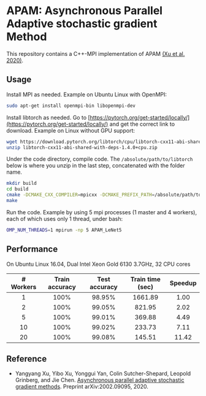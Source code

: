# APAM: Asynchronous Parallel Adaptive stochastic gradient Method

This repository contains a C++-MPI implementation of APAM [(Xu et al. 2020)](#Xu2020).

## Usage

Install MPI as needed. Example on Ubuntu Linux with OpenMPI:

```sh
sudo apt-get install openmpi-bin libopenmpi-dev
```

Install libtorch as needed. Go to [https://pytorch.org/get-started/locally/](https://pytorch.org/get-started/locally/) and get the correct link to download. Example on Linux without GPU support:

```sh
wget https://download.pytorch.org/libtorch/cpu/libtorch-cxx11-abi-shared-with-deps-1.4.0%2Bcpu.zip
unzip libtorch-cxx11-abi-shared-with-deps-1.4.0+cpu.zip
```

Under the code directory, compile code. The `/absolute/path/to/libtorch` below is where you unzip in the last step, concatenated with the folder name.

```sh
mkdir build
cd build
cmake -DCMAKE_CXX_COMPILER=mpicxx -DCMAKE_PREFIX_PATH=/absolute/path/to/libtorch ..
make
```

Run the code. Example by using 5 mpi processes (1 master and 4 workers), each of which uses only 1 thread, under bash:

```sh
OMP_NUM_THREADS=1 mpirun -np 5 APAM_LeNet5
```

## Performance

On Ubuntu Linux 16.04, Dual Intel Xeon Gold 6130 3.7GHz, 32 CPU cores

| # Workers | Train accuracy | Test accuracy | Train time (sec) | Speedup |
| :-------: | :-------: | :-----------: | :--------------: | :-----: |
| 1         | 100%    | 98.95%        | 1661.89           | 1.00    |
| 2         | 100%    | 99.05%        | 821.95           | 2.02    |
| 5         | 100%    | 99.01%        | 369.88           | 4.49    |
| 10         | 100%    | 99.02%        | 233.73           | 7.11    |
| 20         | 100%    | 99.08%        | 145.51           | 11.42    |

## Reference

- <a name="Xu2020"></a> Yangyang Xu, Yibo Xu, Yonggui Yan, Colin Sutcher-Shepard, Leopold Grinberg, and Jie Chen. [Asynchronous parallel adaptive stochastic gradient methods](https://arxiv.org/abs/2002.09095). Preprint arXiv:2002.09095, 2020.

